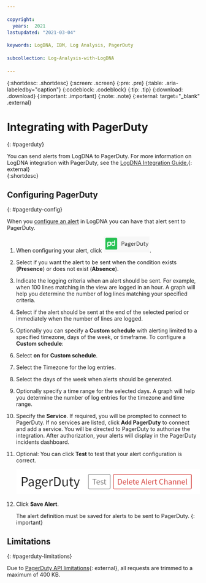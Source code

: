 ```yaml
---

copyright:
  years:  2021
lastupdated: "2021-03-04"

keywords: LogDNA, IBM, Log Analysis, PagerDuty

subcollection: Log-Analysis-with-LogDNA

---
```


{:shortdesc: .shortdesc}
{:screen: .screen}
{:pre: .pre}
{:table: .aria-labeledby="caption"}
{:codeblock: .codeblock}
{:tip: .tip}
{:download: .download}
{:important: .important}
{:note: .note}
{:external: target="_blank" .external}

# Integrating with PagerDuty
{: #pagerduty}

You can send alerts from LogDNA to PagerDuty.  For more information on LogDNA integration with PagerDuty, see the [LogDNA Integration Guide.](https://www.pagerduty.com/docs/guides/logdna-integration-guide/){: external}  
{:shortdesc}

## Configuring PagerDuty
{: #pagerduty-config}

When you [configure an alert](/docs/Log-Analysis-with-LogDNA?topic=Log-Analysis-with-LogDNA-alerts) in LogDNA you can have that alert sent to PagerDuty.

1. When configuring your alert, click ![PagerDuty icon](/images/pagerduty.png "PagerDuty icon").

2. Select if you want the alert to be sent when the condition exists (**Presence**) or does not exist (**Absence**).

3. Indicate the logging criteria when an alert should be sent.  For example, when 100 lines matching in the view are logged in an hour.  A graph will help you determine the number of log lines matching your specified criteria.

4. Select if the alert should be sent at the end of the selected period or immediately when the number of lines are logged.

5. Optionally you can specify a **Custom schedule** with alerting limited to a specified timezone, days of the week, or timeframe. To configure a **Custom schedule**:

  1. Select **on** for **Custom schedule**.
  2. Select the Timezone for the log entries. 
  3. Select the days of the week when alerts should be generated.
  4. Optionally specify a time range for the selected days. A graph will help you determine the number of log entries for the timezone and time range.

6. Specify the **Service**.  If required, you will be prompted to connect to PagerDuty.  If no services are listed, click **Add PagerDuty** to connect and add a service.  You will be directed to PagerDuty to authorize the integration.  After authorization, your alerts will display in the PagerDuty incidents dashboard.

7. Optional: You can click **Test** to test that your alert configuration is correct.

   ![PagerDuty **Test** button](/images/pagerduty-test.png "PagerDuty Test button")

8. Click **Save Alert**.

   The alert definition must be saved for alerts to be sent to PagerDuty.
   {: important}

## Limitations
{: #pagerduty-limitations}

Due to [PagerDuty API limitations](https://developer.pagerduty.com/docs/events-api-v2/overview/){: external}, all requests are trimmed to a maximum of 400 KB.